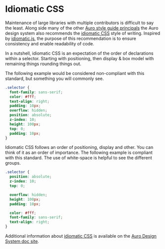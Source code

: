 # Idiomatic CSS
Maintenance of large libraries with multiple contributors is difficult to say the least. Along side many of the other [Auro style guide principals](http://auro.alaskaair.com/getting-started/developers/webcorestylesheets) the Auro design system also recommends the [idiomatic CSS](http://auro.alaskaair.com/webcorestylesheets/idiomatic-css) style of writing. Inspired by [idiomatic.js](https://github.com/rwaldron/idiomatic.js), the purpose of this recommendation is to ensure consistency and enable readability of code.

In a nutshell, idiomatic CSS is an expectation of the order of declarations within a selector. Starting with positioning, then display & box model with remaining things rounding things out.

The following example would be considered non-compliant with this standard, but something you will commonly see.

```css
.selector {
  font-family: sans-serif;
  color: #fff;
  text-align: right;
  padding: 10px;
  overflow: hidden;
  position: absolute;
  z-index: 10;
  height: 100px;
  top: 0;
  padding: 10px;
}
```

Idiomatic CSS follows an order of positioning, display and other. You can think of it as an order of importance. The following example is compliant with this standard. The use of white-space is helpful to see the different groups.

```css
.selector {
  position: absolute;
  z-index: 10;
  top: 0;

  overflow: hidden;
  height: 100px;
  padding: 10px;

  color: #fff;
  font-family: sans-serif;
  text-align: right;
}
```

Additional information about [idiomatic CSS](http://auro.alaskaair.com/webcorestylesheets/idiomatic-css) is available on the [Auro Design System doc site](http://auro.alaskaair.com/).
